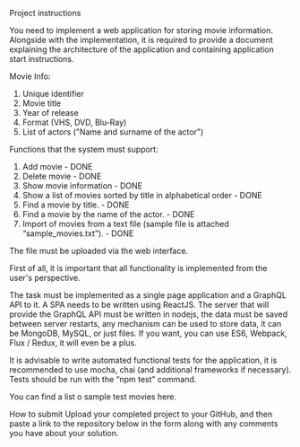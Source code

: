 Project instructions

You need to implement a web application for storing movie information. Alongside with the implementation, it is required to provide a document explaining the architecture of the application and containing application start instructions.

Movie Info:
1. Unique identifier
2. Movie title
3. Year of release
4. Format (VHS, DVD, Blu-Ray)
5. List of actors ("Name and surname of the actor")

Functions that the system must support:

1. Add movie - DONE
2. Delete movie - DONE
3. Show movie information - DONE
4. Show a list of movies sorted by title in alphabetical order - DONE
5. Find a movie by title. - DONE
6. Find a movie by the name of the actor. - DONE
7. Import of movies from a text file (sample file is attached “sample_movies.txt”). - DONE

The file must be uploaded via the web interface.

First of all, it is important that all functionality is implemented from the user's perspective.

The task must be implemented as a single page application and a GraphQL API to it. A SPA needs to be written using ReactJS. The server that will provide the GraphQL API must be written in nodejs, the data must be saved between server restarts, any mechanism can be used to store data, it can be MongoDB, MySQL, or just files. If you want, you can use ES6, Webpack, Flux / Redux, it will even be a plus.

It is advisable to write automated functional tests for the application, it is recommended to use mocha, chai (and additional frameworks if necessary). Tests should be run with the “npm test” command.

You can find a list o sample test movies here.

How to submit
Upload your completed project to your GitHub, and then paste a link to the repository below in the form along with any comments you have about your solution.
